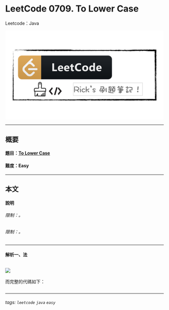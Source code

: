 # LeetCode 0709. To Lower Case
Leetcode：Java

![](https://github.com/rickbsr/LeetCode/blob/main/pics/leetcode.png?raw=true)

---

## 概要

#### 題目：[To Lower Case](https://leetcode.com/problems/to-lower-case/)

#### 難度：Easy

---

## 本文

#### 說明



###### 限制：。
###### 限制：。

---

#### 解析一、法



```java

```

![](https://github.com/rickbsr/LeetCode/blob/main/pics/.png?raw=true)

而完整的代碼如下：

```java

```

---

###### tags: `leetcode` `java` `easy`